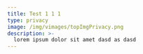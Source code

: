 ```yaml
---
title: Test 1 1 1
type: privacy
image: /img/vimages/topImgPrivacy.png
description: >- 
  lorem ipsum dolor sit amet dasd as dasd
---
```


